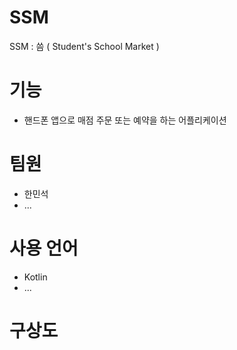 # SSM
SSM : 씀 ( Student's School Market )

# 기능
 - 핸드폰 앱으로 매점 주문 또는 예약을 하는 어플리케이션

# 팀원
 - 한민석
 - ...

# 사용 언어
 - Kotlin
 - ...

# 구상도
